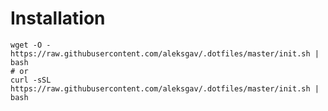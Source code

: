 # Installation

``` shell
wget -O - https://raw.githubusercontent.com/aleksgav/.dotfiles/master/init.sh | bash
# or
curl -sSL https://raw.githubusercontent.com/aleksgav/.dotfiles/master/init.sh | bash
```


